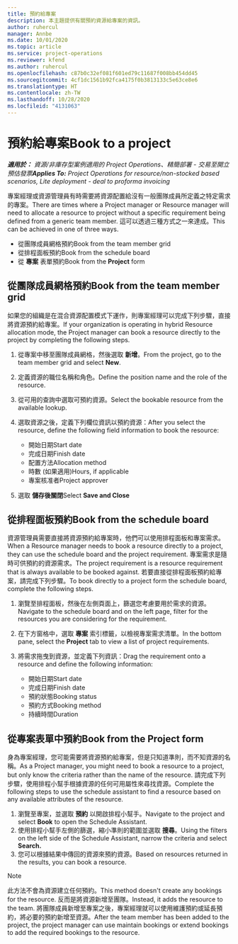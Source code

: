 ```yaml
---
title: 預約給專案
description: 本主題提供有關預約資源給專案的資訊。
author: ruhercul
manager: Annbe
ms.date: 10/01/2020
ms.topic: article
ms.service: project-operations
ms.reviewer: kfend
ms.author: ruhercul
ms.openlocfilehash: c87b0c32ef081f601ed79c11687f008bb454dd45
ms.sourcegitcommit: 4cf1dc1561b92fca4175f0b3813133c5e63ce8e6
ms.translationtype: HT
ms.contentlocale: zh-TW
ms.lasthandoff: 10/28/2020
ms.locfileid: "4131063"
---
```

# <a name="book-to-a-project"></a><span data-ttu-id="6fa50-103">預約給專案</span><span class="sxs-lookup"><span data-stu-id="6fa50-103">Book to a project</span></span>

<span data-ttu-id="6fa50-104">_**適用於：** 資源/非庫存型案例適用的 Project Operations、精簡部署 - 交易至開立預估發票_</span><span class="sxs-lookup"><span data-stu-id="6fa50-104">_**Applies To:** Project Operations for resource/non-stocked based scenarios, Lite deployment - deal to proforma invoicing_</span></span>

<span data-ttu-id="6fa50-105">專案經理或資源管理員有時需要將資源配置給沒有一般團隊成員所定義之特定需求的專案。</span><span class="sxs-lookup"><span data-stu-id="6fa50-105">There are times where a Project manager or Resource manager will need to allocate a resource to project without a specific requirement being defined from a generic team member.</span></span> <span data-ttu-id="6fa50-106">這可以透過三種方式之一來達成。</span><span class="sxs-lookup"><span data-stu-id="6fa50-106">This can be achieved in one of three ways.</span></span>

- <span data-ttu-id="6fa50-107">從團隊成員網格預約</span><span class="sxs-lookup"><span data-stu-id="6fa50-107">Book from the team member grid</span></span>
- <span data-ttu-id="6fa50-108">從排程面板預約</span><span class="sxs-lookup"><span data-stu-id="6fa50-108">Book from the schedule board</span></span>
- <span data-ttu-id="6fa50-109">從 **專案** 表單預約</span><span class="sxs-lookup"><span data-stu-id="6fa50-109">Book from the **Project** form</span></span>

## <a name="book-from-the-team-member-grid"></a><span data-ttu-id="6fa50-110">從團隊成員網格預約</span><span class="sxs-lookup"><span data-stu-id="6fa50-110">Book from the team member grid</span></span>

<span data-ttu-id="6fa50-111">如果您的組織是在混合資源配置模式下運作，則專案經理可以完成下列步驟，直接將資源預約給專案。</span><span class="sxs-lookup"><span data-stu-id="6fa50-111">If your organization is operating in hybrid Resource allocation mode, the Project manager can book a resource directly to the project by completing the following steps.</span></span>

1. <span data-ttu-id="6fa50-112">從專案中移至團隊成員網格，然後選取 **新增**。</span><span class="sxs-lookup"><span data-stu-id="6fa50-112">From the project, go to the team member grid and select **New**.</span></span>
2. <span data-ttu-id="6fa50-113">定義資源的職位名稱和角色。</span><span class="sxs-lookup"><span data-stu-id="6fa50-113">Define the position name and the role of the resource.</span></span>
3. <span data-ttu-id="6fa50-114">從可用的查詢中選取可預約資源。</span><span class="sxs-lookup"><span data-stu-id="6fa50-114">Select the bookable resource from the available lookup.</span></span>
4. <span data-ttu-id="6fa50-115">選取資源之後，定義下列欄位資訊以預約資源：</span><span class="sxs-lookup"><span data-stu-id="6fa50-115">After you select the resource, define the following field information to book the resource:</span></span>

    - <span data-ttu-id="6fa50-116">開始日期</span><span class="sxs-lookup"><span data-stu-id="6fa50-116">Start date</span></span>
    - <span data-ttu-id="6fa50-117">完成日期</span><span class="sxs-lookup"><span data-stu-id="6fa50-117">Finish date</span></span>
    - <span data-ttu-id="6fa50-118">配置方法</span><span class="sxs-lookup"><span data-stu-id="6fa50-118">Allocation method</span></span>
    - <span data-ttu-id="6fa50-119">時數 (如果適用)</span><span class="sxs-lookup"><span data-stu-id="6fa50-119">Hours, if applicable</span></span>
    - <span data-ttu-id="6fa50-120">專案核准者</span><span class="sxs-lookup"><span data-stu-id="6fa50-120">Project approver</span></span>

6. <span data-ttu-id="6fa50-121">選取 **儲存後關閉**</span><span class="sxs-lookup"><span data-stu-id="6fa50-121">Select **Save and Close**</span></span>

## <a name="book-from-the-schedule-board"></a><span data-ttu-id="6fa50-122">從排程面板預約</span><span class="sxs-lookup"><span data-stu-id="6fa50-122">Book from the schedule board</span></span>

<span data-ttu-id="6fa50-123">資源管理員需要直接將資源預約給專案時，他們可以使用排程面板和專案需求。</span><span class="sxs-lookup"><span data-stu-id="6fa50-123">When a Resource manager needs to book a resource directly to a project, they can use the schedule board and the project requirement.</span></span> <span data-ttu-id="6fa50-124">專案需求是隨時可供預約的資源需求。</span><span class="sxs-lookup"><span data-stu-id="6fa50-124">The project requirement is a resource requirement that is always available to be booked against.</span></span> <span data-ttu-id="6fa50-125">若要直接從排程面板預約給專案，請完成下列步驟。</span><span class="sxs-lookup"><span data-stu-id="6fa50-125">To book directly to a project form the schedule board, complete the following steps.</span></span>

1. <span data-ttu-id="6fa50-126">瀏覽至排程面板，然後在左側頁面上，篩選您考慮要用於需求的資源。</span><span class="sxs-lookup"><span data-stu-id="6fa50-126">Navigate to the schedule board and on the left page, filter for the resources you are considering for the requirement.</span></span>
2. <span data-ttu-id="6fa50-127">在下方窗格中，選取 **專案** 索引標籤，以檢視專案需求清單。</span><span class="sxs-lookup"><span data-stu-id="6fa50-127">In the bottom pane, select the **Project** tab to view a list of project requirements.</span></span>
3. <span data-ttu-id="6fa50-128">將需求拖曳到資源，並定義下列資訊：</span><span class="sxs-lookup"><span data-stu-id="6fa50-128">Drag the requirement onto a resource and define the following information:</span></span>

    - <span data-ttu-id="6fa50-129">開始日期</span><span class="sxs-lookup"><span data-stu-id="6fa50-129">Start date</span></span>
    - <span data-ttu-id="6fa50-130">完成日期</span><span class="sxs-lookup"><span data-stu-id="6fa50-130">Finish date</span></span>
    - <span data-ttu-id="6fa50-131">預約狀態</span><span class="sxs-lookup"><span data-stu-id="6fa50-131">Booking status</span></span>
    - <span data-ttu-id="6fa50-132">預約方式</span><span class="sxs-lookup"><span data-stu-id="6fa50-132">Booking method</span></span>
    - <span data-ttu-id="6fa50-133">持續時間</span><span class="sxs-lookup"><span data-stu-id="6fa50-133">Duration</span></span>

## <a name="book-from-the-project-form"></a><span data-ttu-id="6fa50-134">從專案表單中預約</span><span class="sxs-lookup"><span data-stu-id="6fa50-134">Book from the Project form</span></span>

<span data-ttu-id="6fa50-135">身為專案經理，您可能需要將資源預約給專案，但是只知道準則，而不知資源的名稱。</span><span class="sxs-lookup"><span data-stu-id="6fa50-135">As a Project manager, you might need to book a resource to a project, but only know the criteria rather than the name of the resource.</span></span> <span data-ttu-id="6fa50-136">請完成下列步驟，使用排程小幫手根據資源的任何可用屬性來尋找資源。</span><span class="sxs-lookup"><span data-stu-id="6fa50-136">Complete the following steps to use the schedule assistant to find a resource based on any available attributes of the resource.</span></span> 

1. <span data-ttu-id="6fa50-137">瀏覽至專案，並選取 **預約** 以開啟排程小幫手。</span><span class="sxs-lookup"><span data-stu-id="6fa50-137">Navigate to the project and select **Book** to open the Schedule Assistant.</span></span>
2. <span data-ttu-id="6fa50-138">使用排程小幫手左側的篩選，縮小準則的範圍並選取 **搜尋**。</span><span class="sxs-lookup"><span data-stu-id="6fa50-138">Using the filters on the left side of the Schedule Assistant, narrow the criteria and select **Search.**</span></span>
3. <span data-ttu-id="6fa50-139">您可以根據結果中傳回的資源來預約資源。</span><span class="sxs-lookup"><span data-stu-id="6fa50-139">Based on resources returned in the results, you can book a resource.</span></span>

> [!NOTE]
> <span data-ttu-id="6fa50-140">此方法不會為資源建立任何預約。</span><span class="sxs-lookup"><span data-stu-id="6fa50-140">This method doesn't create any bookings for the resource.</span></span> <span data-ttu-id="6fa50-141">反而是將資源新增至團隊。</span><span class="sxs-lookup"><span data-stu-id="6fa50-141">Instead, it adds the resource to the team.</span></span> <span data-ttu-id="6fa50-142">將團隊成員新增至專案之後，專案經理就可以使用維護預約或延長預約，將必要的預約新增至資源。</span><span class="sxs-lookup"><span data-stu-id="6fa50-142">After the team member has been added to the project, the project manager can use maintain bookings or extend bookings to add the required bookings to the resource.</span></span>
